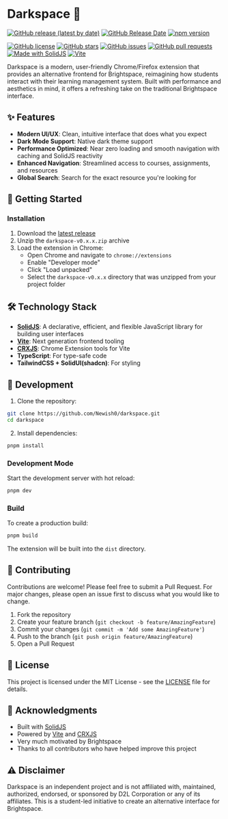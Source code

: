 # Darkspace 🌙

[![GitHub release (latest by date)](https://img.shields.io/github/v/release/newish0/darkspace?style=for-the-badge)](https://github.com/newish0/darkspace/releases/latest)
[![GitHub Release Date](https://img.shields.io/github/release-date/newish0/darkspace?style=for-the-badge)](https://github.com/newish0/darkspace/releases)
[![npm version](https://img.shields.io/github/package-json/v/newish0/darkspace?style=for-the-badge)](https://github.com/newish0/darkspace/blob/main/package.json)

[![GitHub license](https://img.shields.io/github/license/Newish0/darkspace?style=for-the-badge)](https://github.com/Newish0/darkspace/blob/main/LICENSE)
[![GitHub stars](https://img.shields.io/github/stars/Newish0/darkspace?style=for-the-badge)](https://github.com/Newish0/darkspace/stargazers)
[![GitHub issues](https://img.shields.io/github/issues/Newish0/darkspace?style=for-the-badge)](https://github.com/Newish0/darkspace/issues)
[![GitHub pull requests](https://img.shields.io/github/issues-pr/Newish0/darkspace?style=for-the-badge)](https://github.com/Newish0/darkspace/pulls)
[![Made with SolidJS](https://img.shields.io/badge/Made%20with-SolidJS-2C4F7C?logo=solid&logoColor=white&style=for-the-badge)](https://www.solidjs.com/)
[![Vite](https://img.shields.io/badge/Vite-B73BFE?logo=vite&logoColor=FFD62E&style=for-the-badge)](https://vitejs.dev/)

Darkspace is a modern, user-friendly Chrome/Firefox extension that provides an alternative frontend for Brightspace, reimagining how students interact with their learning management system. Built with performance and aesthetics in mind, it offers a refreshing take on the traditional Brightspace interface.

## ✨ Features

-   **Modern UI/UX**: Clean, intuitive interface that does what you expect
-   **Dark Mode Support**: Native dark theme support
-   **Performance Optimized**: Near zero loading and smooth navigation with caching and SolidJS reactivity
-   **Enhanced Navigation**: Streamlined access to courses, assignments, and resources
-   **Global Search**: Search for the exact resource you're looking for

## 🚀 Getting Started

### Installation

1. Download the [latest release](https://github.com/newish0/darkspace/releases/latest)
2. Unzip the `darkspace-v0.x.x.zip` archive
3. Load the extension in Chrome:
    - Open Chrome and navigate to `chrome://extensions`
    - Enable "Developer mode"
    - Click "Load unpacked"
    - Select the `darkspace-v0.x.x` directory that was unzipped from your project folder

## 🛠️ Technology Stack

-   **[SolidJS](https://www.solidjs.com/)**: A declarative, efficient, and flexible JavaScript library for building user interfaces
-   **[Vite](https://vite.dev/)**: Next generation frontend tooling
-   **[CRXJS](https://crxjs.dev/)**: Chrome Extension tools for Vite
-   **TypeScript**: For type-safe code
-   **TailwindCSS + SolidUI(shadcn)**: For styling

## 📝 Development

1. Clone the repository:

```bash
git clone https://github.com/Newish0/darkspace.git
cd darkspace
```

2. Install dependencies:

```bash
pnpm install
```

### Development Mode

Start the development server with hot reload:

```bash
pnpm dev
```

### Build

To create a production build:

```bash
pnpm build
```

The extension will be built into the `dist` directory.

## 🤝 Contributing

Contributions are welcome! Please feel free to submit a Pull Request. For major changes, please open an issue first to discuss what you would like to change.

1. Fork the repository
2. Create your feature branch (`git checkout -b feature/AmazingFeature`)
3. Commit your changes (`git commit -m 'Add some AmazingFeature'`)
4. Push to the branch (`git push origin feature/AmazingFeature`)
5. Open a Pull Request

## 📜 License

This project is licensed under the MIT License - see the [LICENSE](LICENSE) file for details.

## 🙏 Acknowledgments

-   Built with [SolidJS](https://www.solidjs.com/)
-   Powered by [Vite](https://vitejs.dev/) and [CRXJS](https://crxjs.dev/)
-   Very much motivated by Brightspace
-   Thanks to all contributors who have helped improve this project

## ⚠️ Disclaimer

Darkspace is an independent project and is not affiliated with, maintained, authorized, endorsed, or sponsored by D2L Corporation or any of its affiliates. This is a student-led initiative to create an alternative interface for Brightspace.
